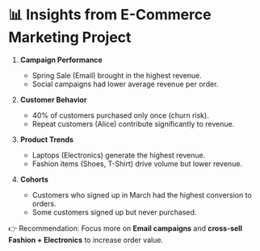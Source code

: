 # 📊 Insights from E-Commerce Marketing Project

1. **Campaign Performance**
   - Spring Sale (Email) brought in the highest revenue.
   - Social campaigns had lower average revenue per order.

2. **Customer Behavior**
   - 40% of customers purchased only once (churn risk).
   - Repeat customers (Alice) contribute significantly to revenue.

3. **Product Trends**
   - Laptops (Electronics) generate the highest revenue.
   - Fashion items (Shoes, T-Shirt) drive volume but lower revenue.

4. **Cohorts**
   - Customers who signed up in March had the highest conversion to orders.
   - Some customers signed up but never purchased.

👉 Recommendation: Focus more on **Email campaigns** and **cross-sell Fashion + Electronics** to increase order value.
